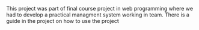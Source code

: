 This project was part of final course project in web programming where we had to develop a practical managment system working in team. There is a guide in the project on how to use the project
